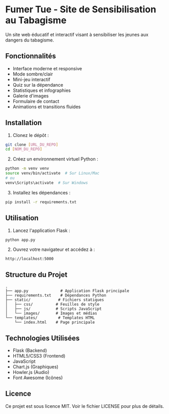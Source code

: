 # Fumer Tue - Site de Sensibilisation au Tabagisme

Un site web éducatif et interactif visant à sensibiliser les jeunes aux dangers du tabagisme.

## Fonctionnalités

- Interface moderne et responsive
- Mode sombre/clair
- Mini-jeu interactif
- Quiz sur la dépendance
- Statistiques et infographies
- Galerie d'images
- Formulaire de contact
- Animations et transitions fluides

## Installation

1. Clonez le dépôt :
```bash
git clone [URL_DU_REPO]
cd [NOM_DU_REPO]
```

2. Créez un environnement virtuel Python :
```bash
python -m venv venv
source venv/bin/activate  # Sur Linux/Mac
# ou
venv\Scripts\activate  # Sur Windows
```

3. Installez les dépendances :
```bash
pip install -r requirements.txt
```

## Utilisation

1. Lancez l'application Flask :
```bash
python app.py
```

2. Ouvrez votre navigateur et accédez à :
```
http://localhost:5000
```

## Structure du Projet

```
.
├── app.py              # Application Flask principale
├── requirements.txt    # Dépendances Python
├── static/            # Fichiers statiques
│   ├── css/          # Feuilles de style
│   ├── js/           # Scripts JavaScript
│   └── images/       # Images et médias
└── templates/         # Templates HTML
    └── index.html    # Page principale
```

## Technologies Utilisées

- Flask (Backend)
- HTML5/CSS3 (Frontend)
- JavaScript
- Chart.js (Graphiques)
- Howler.js (Audio)
- Font Awesome (Icônes)

## Licence

Ce projet est sous licence MIT. Voir le fichier LICENSE pour plus de détails. 
